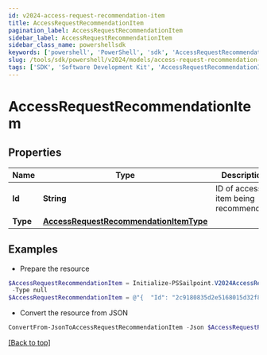 ```yaml
---
id: v2024-access-request-recommendation-item
title: AccessRequestRecommendationItem
pagination_label: AccessRequestRecommendationItem
sidebar_label: AccessRequestRecommendationItem
sidebar_class_name: powershellsdk
keywords: ['powershell', 'PowerShell', 'sdk', 'AccessRequestRecommendationItem', 'V2024AccessRequestRecommendationItem'] 
slug: /tools/sdk/powershell/v2024/models/access-request-recommendation-item
tags: ['SDK', 'Software Development Kit', 'AccessRequestRecommendationItem', 'V2024AccessRequestRecommendationItem']
---
```



# AccessRequestRecommendationItem

## Properties

Name | Type | Description | Notes
------------ | ------------- | ------------- | -------------
**Id** | **String** | ID of access item being recommended. | [optional] 
**Type** | [**AccessRequestRecommendationItemType**](access-request-recommendation-item-type) |  | [optional] 

## Examples

- Prepare the resource
```powershell
$AccessRequestRecommendationItem = Initialize-PSSailpoint.V2024AccessRequestRecommendationItem  -Id 2c9180835d2e5168015d32f890ca1581 `
 -Type null
$AccessRequestRecommendationItem = @"{  "Id": "2c9180835d2e5168015d32f890ca1581", "Type": "null "}"@
```

- Convert the resource from JSON
```powershell
ConvertFrom-JsonToAccessRequestRecommendationItem -Json $AccessRequestRecommendationItem
```


[[Back to top]](#) 

